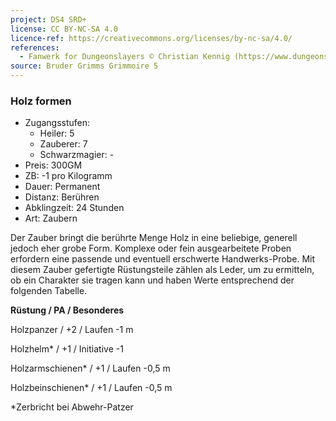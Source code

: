 ```yaml
---
project: DS4 SRD+
license: CC BY-NC-SA 4.0
licence-ref: https://creativecommons.org/licenses/by-nc-sa/4.0/
references: 
  - Fanwerk for Dungeonslayers © Christian Kennig (https://www.dungeonslayers.net/)
source: Bruder Grimms Grimmoire 5
---
```


### Holz formen

- Zugangsstufen:
  - Heiler: 5
  - Zauberer: 7
  - Schwarzmagier: -
- Preis: 300GM
- ZB: -1 pro Kilogramm
- Dauer: Permanent
- Distanz: Berühren
- Abklingzeit: 24 Stunden
- Art: Zaubern

Der Zauber bringt die berührte Menge Holz in eine beliebige, generell jedoch eher grobe Form. Komplexe oder fein ausgearbeitete Proben erfordern eine passende und eventuell erschwerte Handwerks-Probe. Mit diesem Zauber gefertigte Rüstungsteile zählen als Leder, um zu ermitteln, ob ein Charakter sie tragen kann und haben Werte entsprechend der folgenden Tabelle.

<b>Rüstung / PA / Besonderes</b>

Holzpanzer / +2 / Laufen -1 m

Holzhelm\* / +1 / Initiative -1

Holzarmschienen\* / +1 / Laufen -0,5 m

Holzbeinschienen\* / +1 / Laufen -0,5 m

\*Zerbricht bei Abwehr-Patzer

